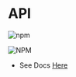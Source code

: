 # API
![npm](https://img.shields.io/npm/v/simple-user-api.svg)

![NPM](https://img.shields.io/npm/l/simple-user-api.svg)

* See Docs [Here](https://docs.jacksonmooring.com/user-centered-api)
